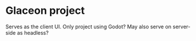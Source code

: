# Glaceon project

Serves as the client UI.
Only project using Godot?
May also serve on server-side as headless?
